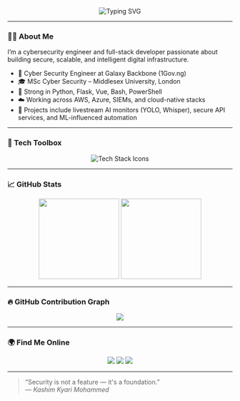 <!-- Profile README -->

<div align="center">
  
  <img src="https://readme-typing-svg.demolab.com?font=Fira+Code&duration=3000&pause=1000&color=36BCF7&center=true&vCenter=true&width=435&lines=Hi%2C+I'm+Kashim+Kyari+Mohammed;Cyber+Security+Engineer+%7C+Software+Developer;Python+%7C+Vue+%7C+React+%7C+Flask;Building+secure+%26+intelligent+systems" alt="Typing SVG" />
  
</div>

---

### 👨‍💻 About Me

I’m a cybersecurity engineer and full-stack developer passionate about building secure, scalable, and intelligent digital infrastructure.

- 🔐 Cyber Security Engineer at Galaxy Backbone (1Gov.ng)
- 🎓 MSc Cyber Security – Middlesex University, London
- 🧠 Strong in Python, Flask, Vue, Bash, PowerShell
- ☁️ Working across AWS, Azure, SIEMs, and cloud-native stacks
- 🧪 Projects include livestream AI monitors (YOLO, Whisper), secure API services, and ML-influenced automation

---

### 🧰 Tech Toolbox

<div align="center">
  <img src="https://skillicons.dev/icons?i=python,vue,react,flask,bash,powershell,aws,linux,docker,nodejs" alt="Tech Stack Icons" />
</div>

---

### 📈 GitHub Stats

<div align="center">
  <img src="https://github-readme-stats.vercel.app/api?username=kashimkyari&show_icons=true&theme=github_dark&count_private=true&hide=stars&rank_icon=github" height="180px" />
  <img src="https://github-readme-stats.vercel.app/api/top-langs/?username=kashimkyari&layout=compact&theme=github_dark" height="180px" />
</div>

---

### 🔥 GitHub Contribution Graph

<div align="center">
  <img src="https://github-readme-activity-graph.vercel.app/graph?username=kashimkyari&bg_color=0d1117&color=36BCF7&line=0af5fc&point=3d7fff&area=true&hide_border=true" />
</div>

---

### 🌍 Find Me Online

<p align="center">
  <a href="mailto:kashimkyari@gmail.com"><img src="https://img.shields.io/badge/Email-D14836?style=for-the-badge&logo=gmail&logoColor=white" /></a>
  <a href="https://www.linkedin.com/in/0xkashim"><img src="https://img.shields.io/badge/LinkedIn-0A66C2?style=for-the-badge&logo=linkedin&logoColor=white" /></a>
  <a href="https://portfolio-phi-kohl-26.vercel.app"><img src="https://img.shields.io/badge/Portfolio-000000?style=for-the-badge&logo=vercel&logoColor=white" /></a>
</p>

---

> “Security is not a feature — it's a foundation.”  
> — _Kashim Kyari Mohammed_

